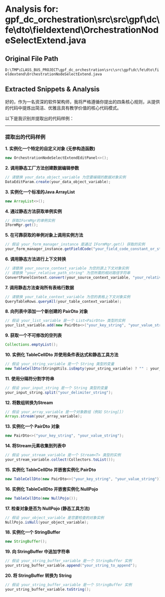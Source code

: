 # Analysis for: gpf_dc_orchestration\src\src\gpf\dc\fe\dto\fieldextend\OrchestrationNodeSelectExtend.java

## Original File Path
`D:\TMP\CLASS_BUS_PROJECT\gpf_dc_orchestration\src\src\gpf\dc\fe\dto\fieldextend\OrchestrationNodeSelectExtend.java`

## Extracted Snippets & Analysis
好的，作为一名资深的软件架构师，我将严格遵循你提出的四条核心规则，从提供的代码中提炼出简洁、优雅且具有教学价值的核心代码模式。

以下是我识别并提取出的代码样例：

---

### 提取出的代码样例

**1. 实例化一个特定的自定义对象 (无参构造函数)**
```java
new OrchestrationNodeSelectExtendEditPanel<>();
```

**2. 调用静态工厂方法创建数据编辑参数**
```java
// 请替换 your_data_object_variable 为您要编辑的数据对象实例
DataEditParam.create(your_data_object_variable);
```

**3. 实例化一个标准的Java ArrayList**
```java
new ArrayList<>();
```

**4. 通过静态方法获取单例实例**
```java
// 获取IFormMgr的单例实例
IFormMgr.get();
```

**5. 在可靠获取的单例对象上调用实例方法**
```java
// 假设 your_form_manager_instance 是通过 IFormMgr.get() 获取的实例
your_form_manager_instance.getFieldCode("your_field_code_constant_or_string");
```

**6. 调用静态方法进行上下文转换**
```java
// 请替换 your_source_context_variable 为您的源上下文对象实例
// 请替换 "your_relative_path_string" 为您所需的相对路径字符串
ConvertPanelContext.convert(your_source_context_variable, "your_relative_path_string");
```

**7. 调用静态方法查询所有表格行数据**
```java
// 请替换 your_table_context_variable 为您的表格上下文对象实例
QueryTableRows.queryAll(your_table_context_variable);
```

**8. 向列表中添加一个新创建的 PairDto 对象**
```java
// 假设 your_list_variable 是一个 List<PairDto> 类型的实例
your_list_variable.add(new PairDto<>("your_key_string", "your_value_string"));
```

**9. 获取一个不可修改的空列表**
```java
Collections.emptyList();
```

**10. 实例化 TableCellDto 并使用条件表达式和静态工具方法**
```java
// 假设 your_string_variable 是一个 String 类型的变量
new TableCellDto(StringUtils.isEmpty(your_string_variable) ? "" : your_string_variable);
```

**11. 使用分隔符分割字符串**
```java
// 假设 your_input_string 是一个 String 类型的变量
your_input_string.split("your_delimiter_string");
```

**12. 将数组转换为Stream**
```java
// 假设 your_array_variable 是一个对象数组（例如 String[]）
Arrays.stream(your_array_variable);
```

**13. 实例化一个 PairDto 对象**
```java
new PairDto<>("your_key_string", "your_value_string");
```

**14. 将Stream元素收集到列表中**
```java
// 假设 your_stream_variable 是一个 Stream<T> 类型的实例
your_stream_variable.collect(Collectors.toList());
```

**15. 实例化 TableCellDto 并嵌套实例化 PairDto**
```java
new TableCellDto(new PairDto<>("your_key_string", "your_value_string"));
```

**16. 实例化 TableCellDto 并嵌套实例化 NullPojo**
```java
new TableCellDto(new NullPojo());
```

**17. 检查对象是否为 NullPojo (静态工具方法)**
```java
// 假设 your_object_variable 是您要检查的对象实例
NullPojo.isNull(your_object_variable);
```

**18. 实例化一个 StringBuffer**
```java
new StringBuffer();
```

**19. 向 StringBuffer 中追加字符串**
```java
// 假设 your_string_buffer_variable 是一个 StringBuffer 实例
your_string_buffer_variable.append("your_string_to_append");
```

**20. 将 StringBuffer 转换为 String**
```java
// 假设 your_string_buffer_variable 是一个 StringBuffer 实例
your_string_buffer_variable.toString();
```